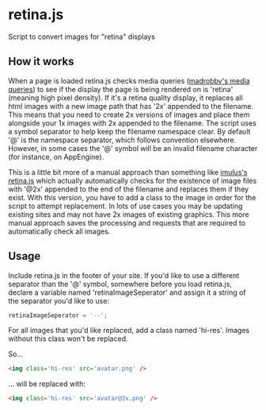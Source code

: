 retina.js
=========

Script to convert images for "retina" displays

## How it works

When a page is loaded retina.js checks media queries ([madrobby's media queries](https://gist.github.com/4161897)) to see if the display the page is being rendered on is 'retina' (meaning high pixel density). If it's a retina quality display, it replaces all html images with a new image path that has '2x' appended to the filename. This means that you need to create 2x versions of images and place them alongside your 1x images with 2x appended to the filename. The script uses a symbol separator to help keep the filename namespace clear. By default '@' is the namespace separator, which follows convention elsewhere. However, in some cases the '@' symbol will be an invalid filename character (for instance, on AppEngine).

This is a little bit more of a manual approach than something like [imulus's retina.js](http://retinajs.com/) which actually automatically checks for the existence of image files with '@2x' appended to the end of the filename and replaces them if they exist. With this version, you have to add a class to the image in order for the script to attempt replacement. In lots of use cases you may be updating existing sites and may not have 2x images of existing graphics. This more manual approach saves the processing and requests that are required to automatically check all images.

## Usage

Include retina.js in the footer of your site. If you'd like to use a different separator than the '@' symbol, somewhere before you load retina.js, declare a variable named 'retinaImageSeperator' and assign it a string of the separator you'd like to use:

``` javascript
retinaImageSeperator = '--';
```

For all images that you'd like replaced, add a class named 'hi-res'. Images without this class won't be replaced.

So...

``` html
<img class='hi-res' src='avatar.png' />
```

... will be replaced with:

``` html
<img class='hi-res' src='avatar@2x.png' />
```
